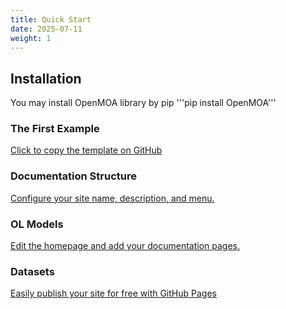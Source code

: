 ```yaml
---
title: Quick Start
date: 2025-07-11
weight: 1
---
```


## Installation

You may install OpenMOA library by pip
'''pip install OpenMOA'''

### The First Example

[Click to copy the template on GitHub](https://github.com/new?template_name=theme-documentation&template_owner=HugoBlox)

### Documentation Structure

[Configure your site name, description, and menu.](https://docs.hugoblox.com/tutorial/blog/)

### OL Models

[Edit the homepage and add your documentation pages.](https://docs.hugoblox.com/tutorial/blog/)

### Datasets

[Easily publish your site for free with GitHub Pages](https://docs.hugoblox.com/tutorial/blog/)
